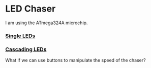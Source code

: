 # LED Chaser

I am using the ATmega324A microchip.

### <a href="Single-LEDs/README.md"> Single LEDs </a>

### <a href="Cascading-LEDs/README.md"> Cascading LEDs </a>

What if we can use buttons to manipulate the speed of the chaser?

